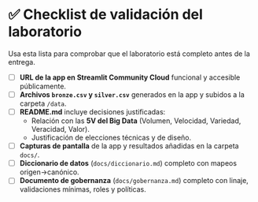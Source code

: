 # ✅ Checklist de validación del laboratorio

Usa esta lista para comprobar que el laboratorio está completo antes de la entrega.

- [ ] **URL de la app en Streamlit Community Cloud** funcional y accesible públicamente.  
- [ ] **Archivos `bronze.csv` y `silver.csv`** generados en la app y subidos a la carpeta `/data`.  
- [ ] **README.md** incluye decisiones justificadas:
  - Relación con las **5V del Big Data** (Volumen, Velocidad, Variedad, Veracidad, Valor).
  - Justificación de elecciones técnicas y de diseño.  
- [ ] **Capturas de pantalla** de la app y resultados añadidas en la carpeta `docs/`.  
- [ ] **Diccionario de datos** (`docs/diccionario.md`) completo con mapeos origen→canónico.  
- [ ] **Documento de gobernanza** (`docs/gobernanza.md`) completo con linaje, validaciones mínimas, roles y políticas.  
